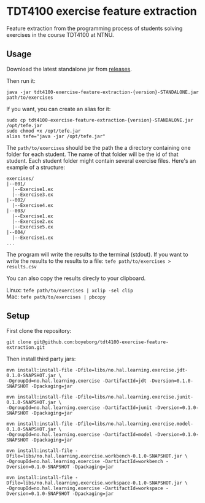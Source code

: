 # TDT4100 exercise feature extraction

Feature extraction from the programming process of students solving exercises in the course TDT4100
at NTNU.

## Usage

Download the latest standalone jar from
[releases](https://github.com/boyeborg/tdt4100-exercise-feature-extraction/releases).

Then run it:

```
java -jar tdt4100-exercise-feature-extraction-{version}-STANDALONE.jar path/to/exercises
```

If you want, you can create an alias for it:

```
sudo cp tdt4100-exercise-feature-extraction-{version}-STANDALONE.jar /opt/tefe.jar
sudo chmod +x /opt/tefe.jar
alias tefe="java -jar /opt/tefe.jar"
```

The `path/to/exercises` should be the path the a directory containing one folder for each student.
The name of that folder will be the id of that student. Each student folder might contain several
exercise files. Here's an example of a structure:

```
exercises/
|--001/
  |--Exercise1.ex
  |--Exercise3.ex
|--002/
  |--Exercise4.ex
|--003/
  |--Exercise1.ex
  |--Exercise2.ex
  |--Exercise5.ex
|--004/
  |--Exercise1.ex
...
```

The program will write the results to the terminal (stdout). If you want to write the results to the
results to a file: `tefe path/to/exercises > results.csv`

You can also copy the results direcly to your clipboard.

Linux: `tefe path/to/exercises | xclip -sel clip`  
Mac: `tefe path/to/exercises | pbcopy`



## Setup

First clone the repository:

```
git clone git@github.com:boyeborg/tdt4100-exercise-feature-extraction.git
```

Then install third party jars:

```
mvn install:install-file -Dfile=libs/no.hal.learning.exercise.jdt-0.1.0-SNAPSHOT.jar \
-DgroupId=no.hal.learning.exercise -DartifactId=jdt -Dversion=0.1.0-SNAPSHOT -Dpackaging=jar

mvn install:install-file -Dfile=libs/no.hal.learning.exercise.junit-0.1.0-SNAPSHOT.jar \
-DgroupId=no.hal.learning.exercise -DartifactId=junit -Dversion=0.1.0-SNAPSHOT -Dpackaging=jar

mvn install:install-file -Dfile=libs/no.hal.learning.exercise.model-0.1.0-SNAPSHOT.jar \
-DgroupId=no.hal.learning.exercise -DartifactId=model -Dversion=0.1.0-SNAPSHOT -Dpackaging=jar

mvn install:install-file -Dfile=libs/no.hal.learning.exercise.workbench-0.1.0-SNAPSHOT.jar \
-DgroupId=no.hal.learning.exercise -DartifactId=workbench -Dversion=0.1.0-SNAPSHOT -Dpackaging=jar

mvn install:install-file -Dfile=libs/no.hal.learning.exercise.workspace-0.1.0-SNAPSHOT.jar \
-DgroupId=no.hal.learning.exercise -DartifactId=workspace -Dversion=0.1.0-SNAPSHOT -Dpackaging=jar
```
